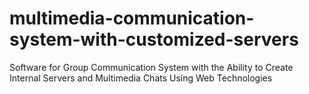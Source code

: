 # multimedia-communication-system-with-customized-servers
Software for Group Communication System with the Ability to Create Internal Servers and Multimedia Chats Using Web Technologies
